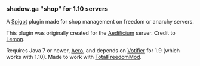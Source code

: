 ### shadow.ga "shop" for 1.10 servers
A [Spigot](https://www.spigotmc.org/wiki/spigot-installation/) plugin made for shop management on freedom or anarchy servers.

This plugin was originally created for the [Aedificium](https://aedi.app) server.  Credit to [Lemon](https://github.com/OxLemonxO).

Requires Java 7 or newer, [Aero](https://github.com/Pravian/Aero), and depends on [Votifier](https://dev.bukkit.org/projects/votifier) for 1.9 (which works with 1.10).  Made to work with [TotalFreedomMod](https://github.com/totalfreedom/totalfreedommod).
